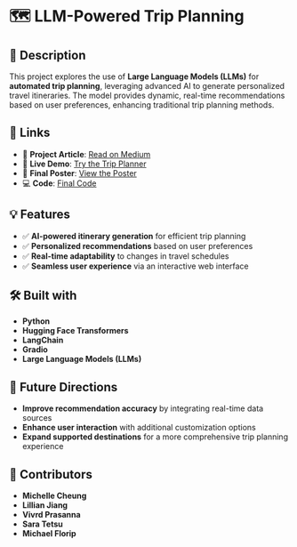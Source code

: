 # 🗺️ LLM-Powered Trip Planning  

## 📝 Description  
This project explores the use of **Large Language Models (LLMs)** for **automated trip planning**, leveraging advanced AI to generate personalized travel itineraries. The model provides dynamic, real-time recommendations based on user preferences, enhancing traditional trip planning methods.  

## 🔗 Links  
- 📄 **Project Article**: [Read on Medium](https://medium.com/99p-labs/large-language-model-powered-trip-planning-fd564be73efb)  
- 🚀 **Live Demo**: [Try the Trip Planner](https://huggingface.co/spaces/mcheung-cal/berkeley-events)  
- 📜 **Final Poster**: [View the Poster](https://github.com/mcheung-cal/llm-trip-planning/blob/master/Trip-Planning-Poster.pdf)  
- 💻 **Code**: [Final Code](https://github.com/mcheung-cal/llm-trip-planning/blob/master/Final_Planning_Code.ipynb)  

## 💡 Features  
- ✅ **AI-powered itinerary generation** for efficient trip planning  
- ✅ **Personalized recommendations** based on user preferences  
- ✅ **Real-time adaptability** to changes in travel schedules  
- ✅ **Seamless user experience** via an interactive web interface  

## 🛠️ Built with  
- **Python**  
- **Hugging Face Transformers**  
- **LangChain**  
- **Gradio**  
- **Large Language Models (LLMs)**  

## 🚀 Future Directions  
- **Improve recommendation accuracy** by integrating real-time data sources  
- **Enhance user interaction** with additional customization options  
- **Expand supported destinations** for a more comprehensive trip planning experience

## 👥 Contributors  
- **Michelle Cheung** 
- **Lillian Jiang** 
- **Vivrd Prasanna** 
- **Sara Tetsu**
- **Michael Florip**
